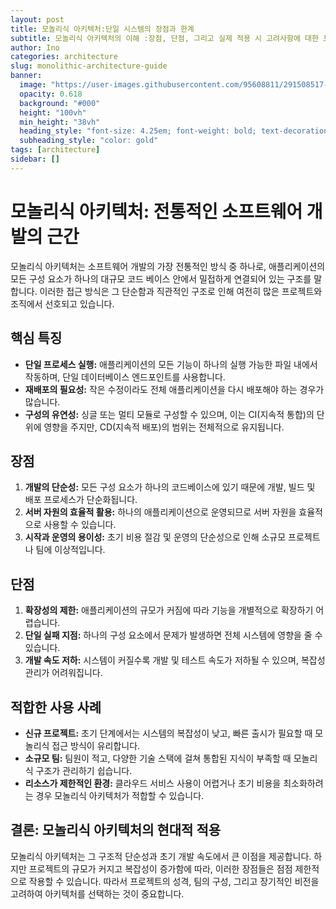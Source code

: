 ```yaml
---
layout: post
title: 모놀리식 아키텍처:단일 시스템의 장점과 한계
subtitle: 모놀리식 아키텍처의 이해 :장점, 단점, 그리고 실제 적용 시 고려사항에 대한 포괄적인 가이드
author: Ino
categories: architecture
slug: monolithic-architecture-guide
banner:
  image: "https://user-images.githubusercontent.com/95608811/291508517-1966009e-4c10-4089-a793-f3f778f31809.png"
  opacity: 0.618
  background: "#000"
  height: "100vh"
  min_height: "38vh"
  heading_style: "font-size: 4.25em; font-weight: bold; text-decoration: underline"
  subheading_style: "color: gold"
tags: [architecture]
sidebar: []
---
```


# 모놀리식 아키텍처: 전통적인 소프트웨어 개발의 근간

모놀리식 아키텍처는 소프트웨어 개발의 가장 전통적인 방식 중 하나로, 애플리케이션의 모든 구성 요소가 하나의 대규모 코드 베이스 안에서 밀접하게 연결되어 있는 구조를 말합니다. 이러한 접근 방식은 그 단순함과 직관적인 구조로 인해 여전히 많은 프로젝트와 조직에서 선호되고 있습니다.

## 핵심 특징

- **단일 프로세스 실행:** 애플리케이션의 모든 기능이 하나의 실행 가능한 파일 내에서 작동하며, 단일 데이터베이스 엔드포인트를 사용합니다.
- **재배포의 필요성:** 작은 수정이라도 전체 애플리케이션을 다시 배포해야 하는 경우가 많습니다.
- **구성의 유연성:** 싱글 또는 멀티 모듈로 구성할 수 있으며, 이는 CI(지속적 통합)의 단위에 영향을 주지만, CD(지속적 배포)의 범위는 전체적으로 유지됩니다.

## 장점

1. **개발의 단순성:** 모든 구성 요소가 하나의 코드베이스에 있기 때문에 개발, 빌드 및 배포 프로세스가 단순화됩니다.
2. **서버 자원의 효율적 활용:** 하나의 애플리케이션으로 운영되므로 서버 자원을 효율적으로 사용할 수 있습니다.
3. **시작과 운영의 용이성:** 초기 비용 절감 및 운영의 단순성으로 인해 소규모 프로젝트나 팀에 이상적입니다.

## 단점

1. **확장성의 제한:** 애플리케이션의 규모가 커짐에 따라 기능을 개별적으로 확장하기 어렵습니다.
2. **단일 실패 지점:** 하나의 구성 요소에서 문제가 발생하면 전체 시스템에 영향을 줄 수 있습니다.
3. **개발 속도 저하:** 시스템이 커질수록 개발 및 테스트 속도가 저하될 수 있으며, 복잡성 관리가 어려워집니다.

## 적합한 사용 사례

- **신규 프로젝트:** 초기 단계에서는 시스템의 복잡성이 낮고, 빠른 출시가 필요할 때 모놀리식 접근 방식이 유리합니다.
- **소규모 팀:** 팀원이 적고, 다양한 기술 스택에 걸쳐 통합된 지식이 부족할 때 모놀리식 구조가 관리하기 쉽습니다.
- **리소스가 제한적인 환경:** 클라우드 서비스 사용이 어렵거나 초기 비용을 최소화하려는 경우 모놀리식 아키텍처가 적합할 수 있습니다.

## 결론: 모놀리식 아키텍처의 현대적 적용

모놀리식 아키텍처는 그 구조적 단순성과 초기 개발 속도에서 큰 이점을 제공합니다. 하지만 프로젝트의 규모가 커지고 복잡성이 증가함에 따라, 이러한 장점들은 점점 제한적으로 작용할 수 있습니다. 따라서 프로젝트의 성격, 팀의 구성, 그리고 장기적인 비전을 고려하여 아키텍처를 선택하는 것이 중요합니다.